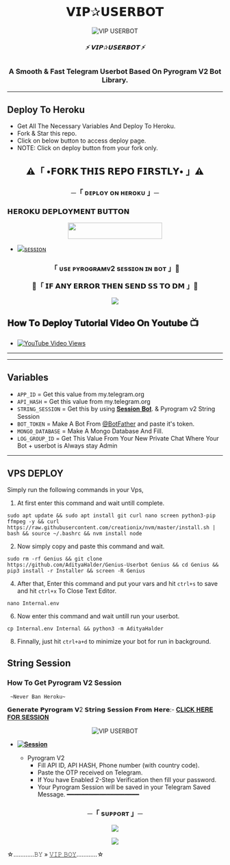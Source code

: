 <h1 align="center">
  <b>𝗩𝗜𝗣✰𝗨𝗦𝗘𝗥𝗕𝗢𝗧</b>
</h1>

<p align="center">
  <img src="https://telegra.ph/file/d965098f9aa6a8db518d7.jpg" alt="VIP USERBOT">
</p>

<h6 align="center">
  <b>⚡ 𝗩𝗜𝗣✰𝗨𝗦𝗘𝗥𝗕𝗢𝗧 ⚡</b>
</h6>

<h3 align="center">
  <b>A Smooth & Fast Telegram Userbot Based On Pyrogram V2 Bot Library.</b>
</h3>

-------
## Deploy To Heroku
- Get All The Necessary Variables And Deploy To Heroku.
- Fork & Star this repo.
- Click on below button to access deploy page.
- NOTE: Click on deploy button from your fork only.
<h2 align="center">
    ⚠️「 •𝗙𝗢𝗥𝗞 𝗧𝗛𝗜𝗦 𝗥𝗘𝗣𝗢 𝗙𝗜𝗥𝗦𝗧𝗟𝗬• 」⚠️




<h3 align="center">
    ─「 ᴅᴇᴩʟᴏʏ ᴏɴ ʜᴇʀᴏᴋᴜ 」─

<h3> 𝗛𝗘𝗥𝗢𝗞𝗨 𝗗𝗘𝗣𝗟𝗢𝗬𝗠𝗘𝗡𝗧 𝗕𝗨𝗧𝗧𝗢𝗡 </h3>
</h3>

<p align="center"><a href="https://dashboard.heroku.com/new?template=https://github.com/THE-VIP-BOY-OP/VIP-USERBOT"> <img src="https://img.shields.io/badge/Deploy%20On%20Heroku-bringle?style=for-the-badge&logo=heroku" width="220" height="38.45"/></a></p>

- [![sᴇssɪᴏɴ](https://img.shields.io/badge/STRING-Generate%20By%20Bot-blue?style=for-the-badge&logo=replit)](https://t.me/VIP_STRING_ROBOT)
<h3 align="center">
 「 ᴜsᴇ ᴘʏʀᴏɢʀᴀᴍᴠ2 sᴇssɪᴏɴ ɪɴ ʙᴏᴛ 」📍


🔴「 𝗜𝗙 𝗔𝗡𝗬 𝗘𝗥𝗥𝗢𝗥 𝗧𝗛𝗘𝗡 𝗦𝗘𝗡𝗗 𝗦𝗦 𝗧𝗢 𝗗𝗠 」🔴
<p align="center">
<a href="https://telegram.me/THE_VIP_BOY"><img src="https://img.shields.io/badge/-☆𝐃𝐌 𝐓𝐎 𝐕𝐈𝐏 𝐁𝐎𝐘%20☆-blue.svg?style=for-the-badge&logo=Telegram"></a>
</p>

## 𝐇𝐨𝐰 𝐓𝐨 𝐃𝐞𝐩𝐥𝐨𝐲 𝐓𝐮𝐭𝐨𝐫𝐢𝐚𝐥 𝐕𝐢𝐝𝐞𝐨 𝐎𝐧 𝐘𝐨𝐮𝐭𝐮𝐛𝐞 📺
- [![YouTube Video Views](https://img.shields.io/youtube/views/Sf7Wa44u_8M?label=Tutorial+•+Heroku+•&style=social)](https://youtu.be/Sf7Wa44u_8M)

------
------
## Variables

- `APP_ID`  =  Get this value from my.telegram.org
- `API_HASH`  =  Get this value from my.telegram.org
- `STRING_SESSION`  =  Get this by using [𝐒𝐞𝐬𝐬𝐢𝐨𝐧 𝐁𝐨𝐭](#Repl). & Pyrogram v2 String Session
- `BOT_TOKEN`  =  Make A Bot From [@BotFather](https://t.me/botfather) and paste it's token.
- `MONGO_DATABASE`  =  Make A Mongo Database And Fill.
- `LOG_GROUP_ID` = Get This Value From Your New Private Chat Where Your Bot + userbot is Always stay Admin
------
## VPS DEPLOY

Simply run the following commands in your Vps,

1. At first enter this command and wait untill complete.
```
sudo apt update && sudo apt install git curl nano screen python3-pip ffmpeg -y && curl https://raw.githubusercontent.com/creationix/nvm/master/install.sh | bash && source ~/.bashrc && nvm install node
```

2. Now simply copy and paste this command and wait.
```
sudo rm -rf Genius && git clone https://github.com/AdityaHalder/Genius-Userbot Genius && cd Genius && pip3 install -r Installer && screen -R Genius
```

4. After that, Enter this command and put your vars and hit ```ctrl+s``` to save and hit ```ctrl+x``` To Close Text Editor.
```
nano Internal.env
```

6. Now enter this command and wait untill run your userbot.
```
cp Internal.env Internal && python3 -m AdityaHalder
```

8. Finnally, just hit ```ctrl+a+d``` to minimize your bot for run in background.
## String Session

### How To Get Pyrogram V2 Session
  
     ~Never Ban Heroku~
𝗚𝗲𝗻𝗲𝗿𝗮𝘁𝗲 𝗣𝘆𝗿𝗼𝗴𝗿𝗮𝗺 𝗩2 𝗦𝘁𝗿𝗶𝗻𝗴 𝗦𝗲𝘀𝘀𝗶𝗼𝗻 𝗙𝗿𝗼𝗺 𝗛𝗲𝗿𝗲:- [𝐂𝐋𝐈𝐂𝐊 𝐇𝐄𝐑𝐄 𝐅𝐎𝐑 𝐒𝐄𝐒𝐒𝐈𝐎𝐍](https://t.me/VIP_STRING_ROBOT)
<p align="center">

  <img src="https://te.legra.ph/file/e4e9ad2d604c9e3ad2e61.jpg" alt="VIP USERBOT">

</p>

- [![𝐒𝐞𝐬𝐬𝐢𝐨𝐧](https://img.shields.io/badge/STRING-𝐆𝐞𝐧𝐞𝐫𝐚𝐭𝐞%20𝐈𝐧%20𝐁𝐨𝐭-blue?style=for-the-badge&logo=replit)](https://t.me/VIP_STRING_ROBOT)

    
    - Pyrogram V2
        - Fill API ID, API HASH, Phone number (with country code).
        - Paste the OTP received on Telegram.
        - If You have Enabled 2-Step Verification then fill your password.
        - Your Pyrogram Session will be saved in your Telegram Saved Message.
          ━━━━━━━━━━━━━━━━━━━━

<h3 align="center">
    ─「 sᴜᴩᴩᴏʀᴛ 」─
</h3>

<p align="center">
<a href="https://telegram.me/TG_FRIENDSS"><img src="https://img.shields.io/badge/-Support%20Group-blue.svg?style=for-the-badge&logo=Telegram"></a>
</p>

<p align="center">
<a href="https://telegram.me/VIP_CREATORS"><img src="https://img.shields.io/badge/-Support%20Channel-blue.svg?style=for-the-badge&logo=Telegram"></a>
</p>

☆............𝙱𝚈 » [𝚅𝙸𝙿 𝙱𝙾𝚈](https://t.me/the_vip_boy)............☆
